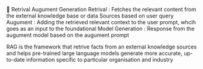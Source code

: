 🚀 Retrival Augument Generation
Retrival : Fetches the relevant content from the external knowledge base or data Sources based on user query
Augument : Adding the retrieved relevant context to the user prompt, whcih goes as an input to the foundational Model
Generation : Response from the augument model based on the augument prompt

RAG is the framework that retrive facts from an external knowledge sources and helps pre-trained large language models generate more accurate, up-to-date information specific to particular organisation and industry


